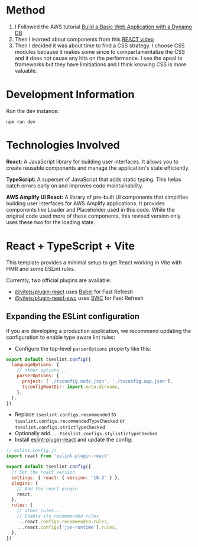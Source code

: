 # Method
1. I Followed the AWS tutorial [Build a Basic Web Application with a Dynamo DB](https://aws.amazon.com/getting-started/hands-on/build-web-app-s3-lambda-api-gateway-dynamodb/module-three/)
2. Then I learned about components from this [REACT video](https://www.youtube.com/watch?v=SqcY0GlETPk&t=4310s)
3. Then I decided it was about time to find a CSS strategy. I choose CSS modules because it makes some since to compartamentalize the CSS and it does not cause any hits on the performance. I see the apeal to frameworks but they have limitiations and I think knowing CSS is more valuable. 

# Development Information
Run the dev instance:
```
npm run dev
```
# Technologies Involved
**React:** A JavaScript library for building user interfaces. It allows you to create reusable components and manage the application's state efficiently.

**TypeScript:** A superset of JavaScript that adds static typing. This helps catch errors early on and improves code maintainability.

**AWS Amplify UI React:** A library of pre-built UI components that simplifies building user interfaces for AWS Amplify applications. It provides components like Loader and Placeholder used in this code. While the original code used more of these components, this revised version only uses these two for the loading state.


# React + TypeScript + Vite

This template provides a minimal setup to get React working in Vite with HMR and some ESLint rules.

Currently, two official plugins are available:

- [@vitejs/plugin-react](https://github.com/vitejs/vite-plugin-react/blob/main/packages/plugin-react/README.md) uses [Babel](https://babeljs.io/) for Fast Refresh
- [@vitejs/plugin-react-swc](https://github.com/vitejs/vite-plugin-react-swc) uses [SWC](https://swc.rs/) for Fast Refresh

## Expanding the ESLint configuration

If you are developing a production application, we recommend updating the configuration to enable type aware lint rules:

- Configure the top-level `parserOptions` property like this:

```js
export default tseslint.config({
  languageOptions: {
    // other options...
    parserOptions: {
      project: ['./tsconfig.node.json', './tsconfig.app.json'],
      tsconfigRootDir: import.meta.dirname,
    },
  },
})
```

- Replace `tseslint.configs.recommended` to `tseslint.configs.recommendedTypeChecked` or `tseslint.configs.strictTypeChecked`
- Optionally add `...tseslint.configs.stylisticTypeChecked`
- Install [eslint-plugin-react](https://github.com/jsx-eslint/eslint-plugin-react) and update the config:

```js
// eslint.config.js
import react from 'eslint-plugin-react'

export default tseslint.config({
  // Set the react version
  settings: { react: { version: '18.3' } },
  plugins: {
    // Add the react plugin
    react,
  },
  rules: {
    // other rules...
    // Enable its recommended rules
    ...react.configs.recommended.rules,
    ...react.configs['jsx-runtime'].rules,
  },
})
```
